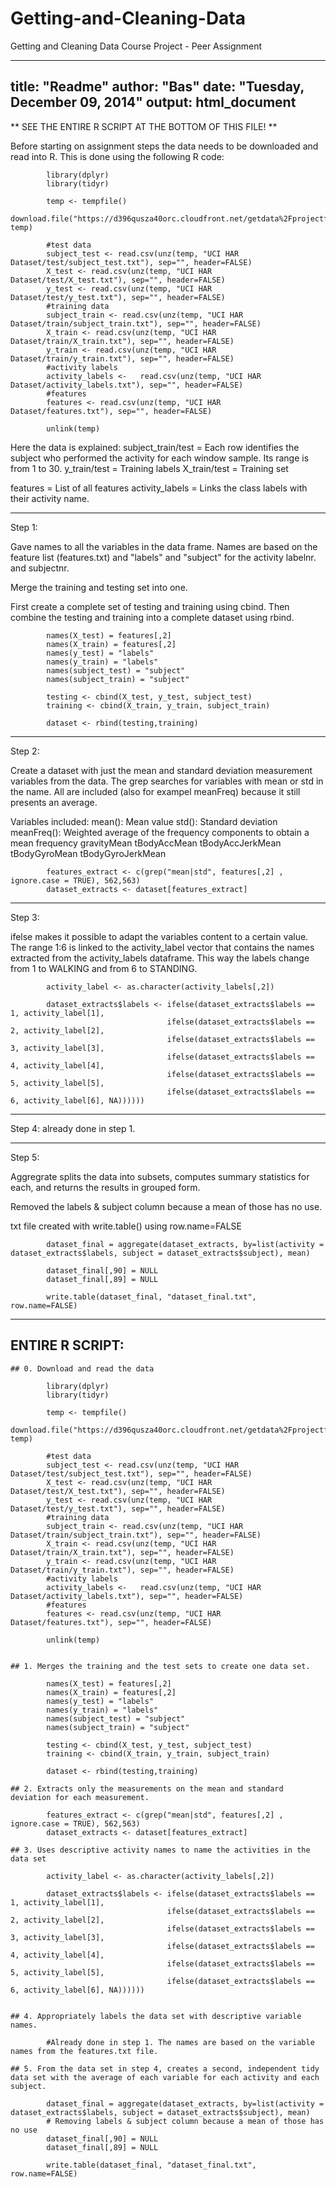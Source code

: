 Getting-and-Cleaning-Data
=========================

Getting and Cleaning Data Course Project - Peer Assignment

---
title: "Readme"
author: "Bas"
date: "Tuesday, December 09, 2014"
output: html_document
---

** SEE THE ENTIRE R SCRIPT AT THE BOTTOM OF THIS FILE! **

Before starting on assignment steps the data needs to be downloaded and read into R. This is done using the following R code:

```{r}
        library(dplyr)
        library(tidyr)
        
        temp <- tempfile()
        download.file("https://d396qusza40orc.cloudfront.net/getdata%2Fprojectfiles%2FUCI%20HAR%20Dataset.zip", temp)
        
        #test data
        subject_test <- read.csv(unz(temp, "UCI HAR Dataset/test/subject_test.txt"), sep="", header=FALSE)
        X_test <- read.csv(unz(temp, "UCI HAR Dataset/test/X_test.txt"), sep="", header=FALSE)
        y_test <- read.csv(unz(temp, "UCI HAR Dataset/test/y_test.txt"), sep="", header=FALSE)
        #training data
        subject_train <- read.csv(unz(temp, "UCI HAR Dataset/train/subject_train.txt"), sep="", header=FALSE)
        X_train <- read.csv(unz(temp, "UCI HAR Dataset/train/X_train.txt"), sep="", header=FALSE)
        y_train <- read.csv(unz(temp, "UCI HAR Dataset/train/y_train.txt"), sep="", header=FALSE)
        #activity labels
        activity_labels <-   read.csv(unz(temp, "UCI HAR Dataset/activity_labels.txt"), sep="", header=FALSE)
        #features        
        features <- read.csv(unz(temp, "UCI HAR Dataset/features.txt"), sep="", header=FALSE)
        
        unlink(temp)
```

Here the data is explained:
subject_train/test = Each row identifies the subject who performed the activity for each window sample. Its range is from 1 to 30.
y_train/test = Training labels
X_train/test = Training set

features = List of all features
activity_labels = Links the class labels with their activity name.

-------------------------------------------------------------------------------------------------

Step 1: 

Gave names to all the variables in the data frame. Names are based on the feature list (features.txt) and "labels" and "subject" for the activity labelnr. and subjectnr.

Merge the training and testing set into one. 

First create a complete set of testing and training using cbind. Then combine the testing and training into a complete dataset using rbind.

```{r}
        names(X_test) = features[,2]
        names(X_train) = features[,2]
        names(y_test) = "labels"
        names(y_train) = "labels"
        names(subject_test) = "subject"
        names(subject_train) = "subject"
        
        testing <- cbind(X_test, y_test, subject_test)
        training <- cbind(X_train, y_train, subject_train) 
        
        dataset <- rbind(testing,training)
```

------------------------------------------------------------------------------------------------

Step 2:

Create a dataset with just the mean and standard deviation measurement variables from the data. The grep searches for variables with mean or std in the name. All are included (also for exampel meanFreq) because it still presents an average.

Variables included:
mean(): Mean value
std(): Standard deviation
meanFreq(): Weighted average of the frequency components to obtain a mean frequency
gravityMean
tBodyAccMean
tBodyAccJerkMean
tBodyGyroMean
tBodyGyroJerkMean

```{r}
        features_extract <- c(grep("mean|std", features[,2] , ignore.case = TRUE), 562,563)
        dataset_extracts <- dataset[features_extract]
```


-----------------------------------------------------------------------------------------------

Step 3:

ifelse makes it possible to adapt the variables content to a certain value. The range 1:6 is linked to the activity_label vector that contains the names extracted from the activity_labels dataframe. 
This way the labels change from 1 to WALKING and from 6 to STANDING. 

```{r}
        activity_label <- as.character(activity_labels[,2])
        
        dataset_extracts$labels <- ifelse(dataset_extracts$labels == 1, activity_label[1],
                                   ifelse(dataset_extracts$labels == 2, activity_label[2],
                                   ifelse(dataset_extracts$labels == 3, activity_label[3],
                                   ifelse(dataset_extracts$labels == 4, activity_label[4],      
                                   ifelse(dataset_extracts$labels == 5, activity_label[5],
                                   ifelse(dataset_extracts$labels == 6, activity_label[6], NA))))))
```

----------------------------------------------------------------------------------------------

Step 4: already done in step 1.

----------------------------------------------------------------------------------------------

Step 5:

Aggregrate splits the data into subsets, computes summary statistics for each, and returns the results in grouped form.

Removed the labels & subject column because a mean of those has no use.

txt file created with write.table() using row.name=FALSE

```{r}
        dataset_final = aggregate(dataset_extracts, by=list(activity = dataset_extracts$labels, subject = dataset_extracts$subject), mean)
        
        dataset_final[,90] = NULL
        dataset_final[,89] = NULL
        
        write.table(dataset_final, "dataset_final.txt", row.name=FALSE)
```

----------------------------
ENTIRE R SCRIPT:
----------------------------
```{r}
## 0. Download and read the data
        
        library(dplyr)
        library(tidyr)
        
        temp <- tempfile()
        download.file("https://d396qusza40orc.cloudfront.net/getdata%2Fprojectfiles%2FUCI%20HAR%20Dataset.zip", temp)
        
        #test data
        subject_test <- read.csv(unz(temp, "UCI HAR Dataset/test/subject_test.txt"), sep="", header=FALSE)
        X_test <- read.csv(unz(temp, "UCI HAR Dataset/test/X_test.txt"), sep="", header=FALSE)
        y_test <- read.csv(unz(temp, "UCI HAR Dataset/test/y_test.txt"), sep="", header=FALSE)
        #training data
        subject_train <- read.csv(unz(temp, "UCI HAR Dataset/train/subject_train.txt"), sep="", header=FALSE)
        X_train <- read.csv(unz(temp, "UCI HAR Dataset/train/X_train.txt"), sep="", header=FALSE)
        y_train <- read.csv(unz(temp, "UCI HAR Dataset/train/y_train.txt"), sep="", header=FALSE)
        #activity labels
        activity_labels <-   read.csv(unz(temp, "UCI HAR Dataset/activity_labels.txt"), sep="", header=FALSE)
        #features        
        features <- read.csv(unz(temp, "UCI HAR Dataset/features.txt"), sep="", header=FALSE)
        
        unlink(temp)


## 1. Merges the training and the test sets to create one data set.
        
        names(X_test) = features[,2]
        names(X_train) = features[,2]
        names(y_test) = "labels"
        names(y_train) = "labels"
        names(subject_test) = "subject"
        names(subject_train) = "subject"
        
        testing <- cbind(X_test, y_test, subject_test)
        training <- cbind(X_train, y_train, subject_train) 
        
        dataset <- rbind(testing,training)

## 2. Extracts only the measurements on the mean and standard deviation for each measurement. 

        features_extract <- c(grep("mean|std", features[,2] , ignore.case = TRUE), 562,563)
        dataset_extracts <- dataset[features_extract]

## 3. Uses descriptive activity names to name the activities in the data set
        
        activity_label <- as.character(activity_labels[,2])
        
        dataset_extracts$labels <- ifelse(dataset_extracts$labels == 1, activity_label[1],
                                   ifelse(dataset_extracts$labels == 2, activity_label[2],
                                   ifelse(dataset_extracts$labels == 3, activity_label[3],
                                   ifelse(dataset_extracts$labels == 4, activity_label[4],      
                                   ifelse(dataset_extracts$labels == 5, activity_label[5],
                                   ifelse(dataset_extracts$labels == 6, activity_label[6], NA))))))
        
        
## 4. Appropriately labels the data set with descriptive variable names. 

        #Already done in step 1. The names are based on the variable names from the features.txt file.

## 5. From the data set in step 4, creates a second, independent tidy data set with the average of each variable for each activity and each subject.
        
        dataset_final = aggregate(dataset_extracts, by=list(activity = dataset_extracts$labels, subject = dataset_extracts$subject), mean)
        # Removing labels & subject column because a mean of those has no use
        dataset_final[,90] = NULL
        dataset_final[,89] = NULL
        
        write.table(dataset_final, "dataset_final.txt", row.name=FALSE)
       
```
